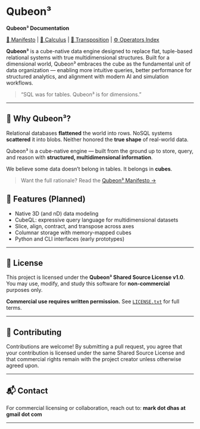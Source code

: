 # Qubeon³
<!-- NAVIGATION -->

**Qubeon³ Documentation**

[📘 Manifesto](docs/MANIFESTO.md) | [📐 Calculus](docs/theory/CALCULUS.md) | [🔁 Transposition](docs/theory/TRANSPOSITION.md) | [⚙️ Operators Index](docs/theory/OPERATORS_INDEX.md)

**Qubeon³** is a cube-native data engine designed to replace flat, tuple-based relational systems with true multidimensional structures. Built for a dimensional world, Qubeon³ embraces the cube as the fundamental unit of data organization — enabling more intuitive queries, better performance for structured analytics, and alignment with modern AI and simulation workflows.

> “SQL was for tables. Qubeon³ is for dimensions.”

---

## 📖 Why Qubeon³?

Relational databases **flattened** the world into rows.
NoSQL systems **scattered** it into blobs.
Neither honored the **true shape** of real-world data.

Qubeon³ is a cube-native engine — built from the ground up to store, query, and reason with **structured, multidimensional information**.

We believe some data doesn’t belong in tables.
It belongs in **cubes**.

> Want the full rationale?
> Read the [Qubeon³ Manifesto →](./MANIFESTO.md)

## 🔧 Features (Planned)

- Native 3D (and nD) data modeling
- CubeQL: expressive query language for multidimensional datasets
- Slice, align, contract, and transpose across axes
- Columnar storage with memory-mapped cubes
- Python and CLI interfaces (early prototypes)

---

## 🚫 License

This project is licensed under the **Qubeon³ Shared Source License v1.0**.
You may use, modify, and study this software for **non-commercial** purposes only.

**Commercial use requires written permission.**
See [`LICENSE.txt`](./LICENSE.txt) for full terms.

---

## 🤝 Contributing

Contributions are welcome!
By submitting a pull request, you agree that your contribution is licensed under the same Shared Source License and that commercial rights remain with the project creator unless otherwise agreed upon.

---

## 📬 Contact

For commercial licensing or collaboration, reach out to:
**mark dot dhas at gmail dot com**

---


